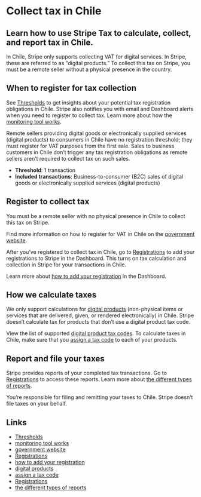 # Collect tax in Chile

## Learn how to use Stripe Tax to calculate, collect, and report tax in Chile.

In Chile, Stripe only supports collecting VAT for digital services. In Stripe,
these are referred to as “digital products.” To collect this tax on Stripe, you
must be a remote seller without a physical presence in the country.

## When to register for tax collection

See [Thresholds](https://dashboard.stripe.com/tax/thresholds) to get insights
about your potential tax registration obligations in Chile. Stripe also notifies
you with email and Dashboard alerts when you need to register to collect tax.
Learn more about how the [monitoring tool
works](https://docs.stripe.com/tax/monitoring).

Remote sellers providing digital goods or electronically supplied services
(digital products) to consumers in Chile have no registration threshold; they
must register for VAT purposes from the first sale. Sales to business customers
in Chile don’t trigger any tax registration obligations as remote sellers aren’t
required to collect tax on such sales.

- **Threshold**: 1 transaction
- **Included transactions**: Business-to-consumer (B2C) sales of digital goods
or electronically supplied services (digital products)

## Register to collect tax

You must be a remote seller with no physical presence in Chile to collect this
tax on Stripe.

Find more information on how to register for VAT in Chile on the [government
website](https://www.sii.cl/vat/).

After you’ve registered to collect tax in Chile, go to
[Registrations](https://dashboard.stripe.com/tax/registrations?location=cl) to
add your registrations to Stripe in the Dashboard. This turns on tax calculation
and collection in Stripe for your transactions in Chile.

Learn more about [how to add your
registration](https://docs.stripe.com/tax/registering#track-your-registrations-in-the-tax-dashboard)
in the Dashboard.

## How we calculate taxes

We only support calculations for [digital
products](https://docs.stripe.com/tax/tax-codes?type=digital) (non-physical
items or services that are delivered, given, or rendered electronically) in
Chile. Stripe doesn’t calculate tax for products that don’t use a digital
product tax code.

View the list of supported [digital product tax
codes](https://docs.stripe.com/tax/tax-codes?type=digital). To calculate taxes
in Chile, make sure that you [assign a tax
code](https://docs.stripe.com/tax/products-prices-tax-codes-tax-behavior#tax-code-on-product)
to each of your products.

## Report and file your taxes

Stripe provides reports of your completed tax transactions. Go to
[Registrations](https://dashboard.stripe.com/tax/registrations) to access these
reports. Learn more about [the different types of
reports](https://docs.stripe.com/tax/reports).

You’re responsible for filing and remitting your taxes to Chile. Stripe doesn’t
file taxes on your behalf.

## Links

- [Thresholds](https://dashboard.stripe.com/tax/thresholds)
- [monitoring tool works](https://docs.stripe.com/tax/monitoring)
- [government website](https://www.sii.cl/vat/)
- [Registrations](https://dashboard.stripe.com/tax/registrations?location=cl)
- [how to add your
registration](https://docs.stripe.com/tax/registering#track-your-registrations-in-the-tax-dashboard)
- [digital products](https://docs.stripe.com/tax/tax-codes?type=digital)
- [assign a tax
code](https://docs.stripe.com/tax/products-prices-tax-codes-tax-behavior#tax-code-on-product)
- [Registrations](https://dashboard.stripe.com/tax/registrations)
- [the different types of reports](https://docs.stripe.com/tax/reports)